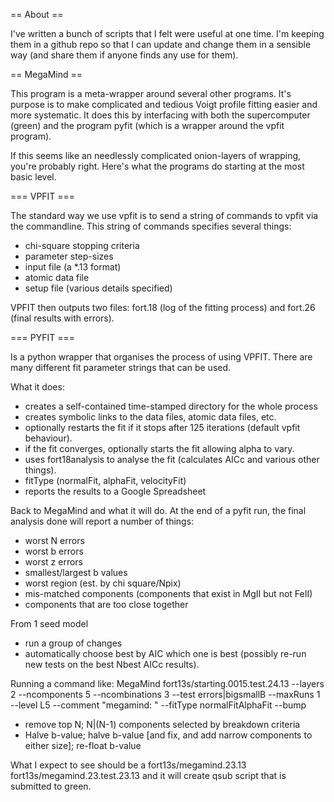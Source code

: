 == About == 

I've written a bunch of scripts that I felt were useful at one time. I'm keeping them in a github repo so that I can update and change them in a sensible way (and share them if anyone finds any use for them). 




== MegaMind == 

This program is a meta-wrapper around several other programs. It's purpose is to make complicated and tedious Voigt profile fitting easier and more systematic. It does this by interfacing with both the supercomputer (green) and the program pyfit (which is a wrapper around the vpfit program).

If this seems like an needlessly complicated onion-layers of wrapping, you're probably right. Here's what the programs do starting at the most basic level. 


=== VPFIT === 

The standard way we use vpfit is to send a string of commands to vpfit via the commandline. This string of commands specifies several things: 
 - chi-square stopping criteria
 - parameter step-sizes
 - input file (a *.13 format)
 - atomic data file
 - setup file (various details specified)

VPFIT then outputs two files: fort.18 (log of the fitting process) and fort.26 (final results with errors).

=== PYFIT ===

Is a python wrapper that organises the process of using VPFIT. There are many different fit parameter strings that can be used. 

What it does:
 - creates a self-contained time-stamped directory for the whole process
 - creates symbolic links to the data files, atomic data files, etc. 
 - optionally restarts the fit if it stops after 125 iterations (default vpfit behaviour).
 - if the fit converges, optionally starts the fit allowing alpha to vary.
 - uses fort18analysis to analyse the fit (calculates AICc and various other things).
 - fitType (normalFit, alphaFit, velocityFit)
 - reports the results to a Google Spreadsheet
 
Back to MegaMind and what it will do. At the end of a pyfit run, the final analysis done will report a number of things: 
 - worst N errors
 - worst b errors
 - worst z errors
 - smallest/largest b values
 - worst region (est. by chi square/Npix)
 - mis-matched components (components that exist in MgII but not FeII)
 - components that are too close together

From 1 seed model
 - run a group of changes
 - automatically choose best by AIC which one is best (possibly re-run new tests on the best Nbest AICc results).


Running a command like: 
MegaMind fort13s/starting.0015.test.24.13 --layers 2 --ncomponents 5 --ncombinations 3 --test errors|bigsmallB --maxRuns 1 --level L5 --comment "megamind: " --fitType normalFitAlphaFit --bump
 - remove top N; N|(N-1) components selected by breakdown criteria
 - Halve b-value; halve b-value [and fix, and add narrow components to either size]; re-float b-value

What I expect to see should be a fort13s/megamind.23.13 fort13s/megamind.23.test.23.13 and it will create qsub script that is submitted to green. 



